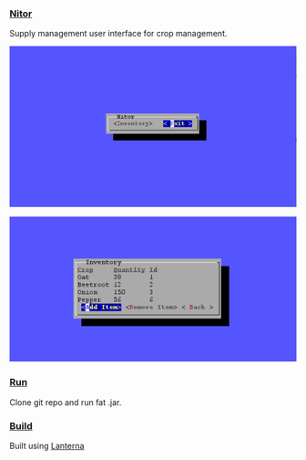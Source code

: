 ### <u>**Nitor**</u>

Supply management user interface for crop management.

![menu](docs/menu.png)

![inventory](docs/inventory.png)

### **<u>Run</u>**

Clone git repo and run fat .jar.



### <u>Build</u>

Built using [Lanterna](https://github.com/mabe02/lanterna)



